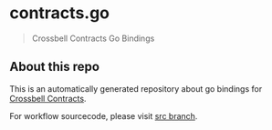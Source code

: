 # contracts.go

> Crossbell Contracts Go Bindings

## About this repo

This is an automatically generated repository about go bindings for [Crossbell Contracts](https://github.com/Crossbell-Box/Crossbell-Contracts).

For workflow sourcecode, please visit [src branch](https://github.com/Crossbell-Box/contracts.go/tree/src).
